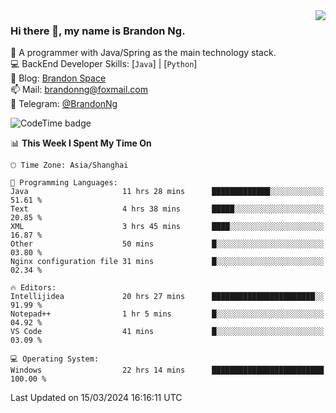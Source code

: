 <img  align="right" src="https://github-readme-stats-brandon0824.vercel.app/api/top-langs/?username=brandon0824&layout=compact">

### Hi there 👋, my name is Brandon Ng.

🌱 A programmer with Java/Spring as the main technology stack.  
💻 BackEnd Developer Skills: [`Java`] | [`Python`]  
📝 Blog: [Brandon Space](https://brandonng.tech)  
📫 Mail: brandonng@foxmail.com  
📰 Telegram: [@BrandonNg](https://t.me/BrandonNg24)  

![CodeTime badge](https://img.shields.io/endpoint?style=flat-square&url=https%3A%2F%2Fapi.codetime.dev%2Fshield%3Fid%3D128%26project%3D%26in%3D604800000)

<!--START_SECTION:waka-->
📊 **This Week I Spent My Time On** 

```text
🕑︎ Time Zone: Asia/Shanghai

💬 Programming Languages: 
Java                     11 hrs 28 mins      █████████████░░░░░░░░░░░░   51.61 % 
Text                     4 hrs 38 mins       █████░░░░░░░░░░░░░░░░░░░░   20.85 % 
XML                      3 hrs 45 mins       ████░░░░░░░░░░░░░░░░░░░░░   16.87 % 
Other                    50 mins             █░░░░░░░░░░░░░░░░░░░░░░░░   03.80 % 
Nginx configuration file 31 mins             █░░░░░░░░░░░░░░░░░░░░░░░░   02.34 % 

🔥 Editors: 
Intellijidea             20 hrs 27 mins      ███████████████████████░░   91.99 % 
Notepad++                1 hr 5 mins         █░░░░░░░░░░░░░░░░░░░░░░░░   04.92 % 
VS Code                  41 mins             █░░░░░░░░░░░░░░░░░░░░░░░░   03.09 % 

💻 Operating System: 
Windows                  22 hrs 14 mins      █████████████████████████   100.00 % 
```


 Last Updated on 15/03/2024 16:16:11 UTC
<!--END_SECTION:waka-->
